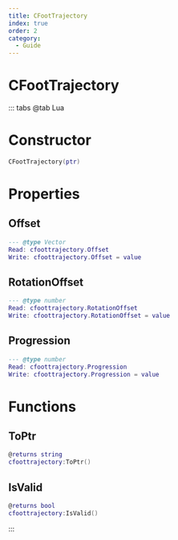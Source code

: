 ```yaml
---
title: CFootTrajectory
index: true
order: 2
category:
  - Guide
---
```


# CFootTrajectory

::: tabs
@tab Lua
# Constructor
```lua
CFootTrajectory(ptr)
```
# Properties
## Offset 
```lua
--- @type Vector
Read: cfoottrajectory.Offset
Write: cfoottrajectory.Offset = value
```
## RotationOffset 
```lua
--- @type number
Read: cfoottrajectory.RotationOffset
Write: cfoottrajectory.RotationOffset = value
```
## Progression 
```lua
--- @type number
Read: cfoottrajectory.Progression
Write: cfoottrajectory.Progression = value
```
# Functions
## ToPtr
```lua
@returns string
cfoottrajectory:ToPtr()
```
## IsValid
```lua
@returns bool
cfoottrajectory:IsValid()
```

:::